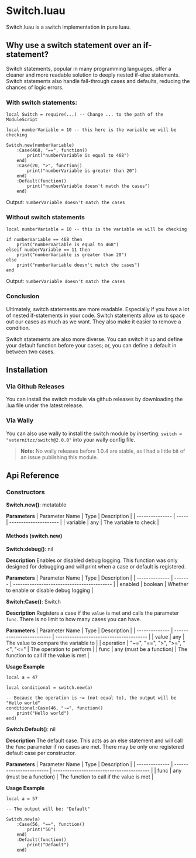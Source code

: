 # Switch.luau
Switch.luau is a switch implementation in pure luau.

## Why use a switch statement over an if-statement?
Switch statements, popular in many programming languages, offer a cleaner and more readable solution to deeply nested if-else statements. Switch statements also handle fall-through cases and defaults, reducing the chances of logic errors. 

### With switch statements:
```luau
local Switch = require(...) -- Change ... to the path of the ModuleScript

local numberVariable = 10 -- this here is the variable we will be checking

Switch.new(numberVariable)
    :Case(468, "==", function()
        print("numberVariable is equal to 468")
    end)
    :Case(20, ">", function()
        print("numberVariable is greater than 20")
    end)
    :Default(function()
        print("numberVariable doesn't match the cases")
    end)
```
Output: ``numberVariable doesn't match the cases``

### Without switch statements
```luau
local numberVariable = 10 -- this is the variable we will be checking

if numberVariable == 468 then
    print("numberVariable is equal to 468")
elseif numberVariable == 11 then
    print("numberVariable is greater than 20")
else
    print("numberVariable doesn't match the cases")
end
```
Output: ``numberVariable doesn't match the cases``

### Conclusion
Ultimately, switch statements are more readable. Especially if you have a lot of nested if-statements in your code. Switch statements allow us to space out our cases as much as we want. They also make it easier to remove a condition.

Switch statements are also more diverse. You can switch it up and define your default function before your cases; or, you can define a default in between two cases.

## Installation

### Via Github Releases
You can install the switch module via github releases by downloading the .lua file under the latest release.
### Via Wally
You can also use wally to install the switch module by inserting: ``switch = "veternitzz/switch@2.0.0"`` into your wally config file.
> **Note:** No wally releases before 1.0.4 are stable, as I had a little bit of an issue publishing this module.
## Api Reference
### Constructors
**__Switch.new()__**: metatable

**Parameters**
| Parameter Name  | Type  | Description           |
| --------------- | ----- | --------------------- |
| variable        | any   | The variable to check |

#### Methods (switch.new)
**__Switch:debug()__**: nil

**Description**
Enables or disabled debug logging. This function was only designed for debugging and will print when a case or default is registered.

**Parameters**
| Parameter Name | Type    | Description                                |
| -------------- | ------- | ------------------------------------------ |
| enabled        | boolean | Whether to enable or disable debug logging |

**__Switch:Case()__**: Switch

**Description**
Registers a case if the ``value`` is met and calls the parameter ``func``. There is no limit to how many cases you can have.

**Parameters**
| Parameter Name | Type                      | Description                              |
| -------------- | ------------------------- | ---------------------------------------  |
| value          | any                       | The value to compare the variable to     |
| operation      | "~=", "==", ">", ">=", "<", "<=" | The operation to perform                 |
| func           | any (must be a function)  | The function to call if the value is met |

**Usage Example**
```luau
local a = 47

local conditional = switch.new(a)

-- Because the operation is ~= (not equal to), the output will be "Hello world"
conditional:Case(46, "~=", function()
    print("Hello world")
end)
```
**__Switch:Default()__**: nil

**Description**
The default case. This acts as an else statement and will call the ``func`` parameter if no cases are met. There may be only one registered default case per constructor.

**Parameters**
| Parameter Name | Type                     | Description                               |
| -------------- | ------------------------ | ----------------------------------------- |
| func           | any (must be a function) | The function to call if the value is met  |

**Usage Example**
```luau
local a = 57

-- The output will be: "Default"

Switch.new(a)
    :Case(56, "==", function()
        print("56")
    end)
    :Default(function()
        print("Default")
    end)
```
